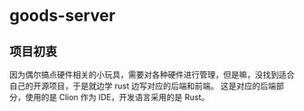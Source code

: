 # goods-server

## 项目初衷

因为偶尔搞点硬件相关的小玩具，需要对各种硬件进行管理，但是嘛，没找到适合自己的开源项目，于是就边学 rust 边写对应的后端和前端。
这是对应的后端部分，使用的是 Clion 作为 IDE，开发语言采用的是 Rust。
